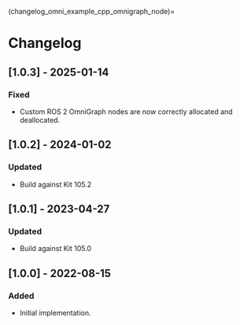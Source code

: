 (changelog_omni_example_cpp_omnigraph_node)=

# Changelog

## [1.0.3] - 2025-01-14
### Fixed
- Custom ROS 2 OmniGraph nodes are now correctly allocated and deallocated.  

## [1.0.2] - 2024-01-02
### Updated
- Build against Kit 105.2

## [1.0.1] - 2023-04-27
### Updated
- Build against Kit 105.0

## [1.0.0] - 2022-08-15
### Added
- Initial implementation.
